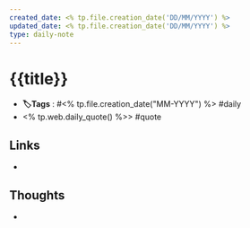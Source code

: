 ```yaml
---
created_date: <% tp.file.creation_date('DD/MM/YYYY') %>
updated_date: <% tp.file.creation_date('DD/MM/YYYY') %>
type: daily-note
---
```


# {{title}}
- **🏷️Tags** : #<% tp.file.creation_date("MM-YYYY") %> #daily 
- <% tp.web.daily_quote() %>> #quote 
## Links
- 
## Thoughts
- 